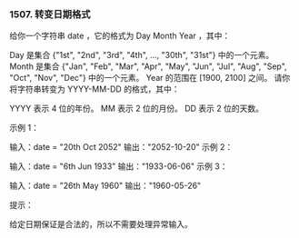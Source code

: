 ### 1507. 转变日期格式

给你一个字符串 date ，它的格式为 Day Month Year ，其中：

Day 是集合 {"1st", "2nd", "3rd", "4th", ..., "30th", "31st"} 中的一个元素。
Month 是集合 {"Jan", "Feb", "Mar", "Apr", "May", "Jun", "Jul", "Aug", "Sep", "Oct", "Nov", "Dec"} 中的一个元素。
Year 的范围在 ​[1900, 2100] 之间。
请你将字符串转变为 YYYY-MM-DD 的格式，其中：

YYYY 表示 4 位的年份。
MM 表示 2 位的月份。
DD 表示 2 位的天数。
 

示例 1：

输入：date = "20th Oct 2052"
输出："2052-10-20"
示例 2：

输入：date = "6th Jun 1933"
输出："1933-06-06"
示例 3：

输入：date = "26th May 1960"
输出："1960-05-26"
 

提示：

给定日期保证是合法的，所以不需要处理异常输入。
